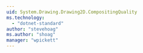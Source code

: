 ```yaml
---
uid: System.Drawing.Drawing2D.CompositingQuality
ms.technology: 
  - "dotnet-standard"
author: "stevehoag"
ms.author: "shoag"
manager: "wpickett"
---
```

